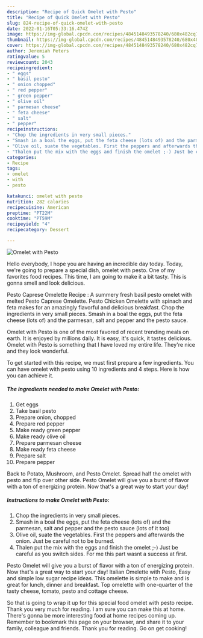 ```yaml
---
description: "Recipe of Quick Omelet with Pesto"
title: "Recipe of Quick Omelet with Pesto"
slug: 824-recipe-of-quick-omelet-with-pesto
date: 2022-01-16T05:33:16.474Z
image: https://img-global.cpcdn.com/recipes/4845148493578240/680x482cq70/omelet-with-pesto-recipe-main-photo.jpg
thumbnail: https://img-global.cpcdn.com/recipes/4845148493578240/680x482cq70/omelet-with-pesto-recipe-main-photo.jpg
cover: https://img-global.cpcdn.com/recipes/4845148493578240/680x482cq70/omelet-with-pesto-recipe-main-photo.jpg
author: Jeremiah Peters
ratingvalue: 5
reviewcount: 2043
recipeingredient:
- " eggs"
- " basil pesto"
- " onion chopped"
- " red pepper"
- " green pepper"
- " olive oil"
- " parmesan cheese"
- " feta cheese"
- " salt"
- " pepper"
recipeinstructions:
- "Chop the ingredients in very small pieces."
- "Smash in a boal the eggs, put the feta cheese (lots of) and the parmesan, salt and pepper and the pesto sauce (lots of it too)"
- "Olive oil, suate the vegetables. First the peppers and afterwards the onion. Just be careful not to be burned."
- "Thalen put the mix with the eggs and finish the omelet ;-) Just be careful as you switch sides. For me this part wasnt a success at first."
categories:
- Recipe
tags:
- omelet
- with
- pesto

katakunci: omelet with pesto 
nutrition: 282 calories
recipecuisine: American
preptime: "PT22M"
cooktime: "PT59M"
recipeyield: "4"
recipecategory: Dessert

---
```



![Omelet with Pesto](https://img-global.cpcdn.com/recipes/4845148493578240/680x482cq70/omelet-with-pesto-recipe-main-photo.jpg)

Hello everybody, I hope you are having an incredible day today. Today, we're going to prepare a special dish, omelet with pesto. One of my favorites food recipes. This time, I am going to make it a bit tasty. This is gonna smell and look delicious.

Pesto Caprese Omelette Recipe : A summery fresh basil pesto omelet with melted Pesto Caprese Omelette. Pesto Chicken Omelette with spinach and feta makes for an amazingly flavorful and delicious breakfast. Chop the ingredients in very small pieces. Smash in a boal the eggs, put the feta cheese (lots of) and the parmesan, salt and pepper and the pesto sauce.

Omelet with Pesto is one of the most favored of recent trending meals on earth. It is enjoyed by millions daily. It is easy, it's quick, it tastes delicious. Omelet with Pesto is something that I have loved my entire life. They're nice and they look wonderful.


To get started with this recipe, we must first prepare a few ingredients. You can have omelet with pesto using 10 ingredients and 4 steps. Here is how you can achieve it.

<!--inarticleads1-->

##### The ingredients needed to make Omelet with Pesto:

1. Get  eggs
1. Take  basil pesto
1. Prepare  onion, chopped
1. Prepare  red pepper
1. Make ready  green pepper
1. Make ready  olive oil
1. Prepare  parmesan cheese
1. Make ready  feta cheese
1. Prepare  salt
1. Prepare  pepper


Back to Potato, Mushroom, and Pesto Omelet. Spread half the omelet with pesto and flip over other side. Pesto Omelet will give you a burst of flavor with a ton of energizing protein. Now that&#39;s a great way to start your day! 

<!--inarticleads2-->

##### Instructions to make Omelet with Pesto:

1. Chop the ingredients in very small pieces.
1. Smash in a boal the eggs, put the feta cheese (lots of) and the parmesan, salt and pepper and the pesto sauce (lots of it too)
1. Olive oil, suate the vegetables. First the peppers and afterwards the onion. Just be careful not to be burned.
1. Thalen put the mix with the eggs and finish the omelet ;-) Just be careful as you switch sides. For me this part wasnt a success at first.


Pesto Omelet will give you a burst of flavor with a ton of energizing protein. Now that&#39;s a great way to start your day! Italian Omelette with Pesto, Easy and simple low sugar recipe ideas. This omelette is simple to make and is great for lunch, dinner and breakfast. Top omelette with one-quarter of the tasty cheese, tomato, pesto and cottage cheese. 

So that is going to wrap it up for this special food omelet with pesto recipe. Thank you very much for reading. I am sure you can make this at home. There's gonna be more interesting food at home recipes coming up. Remember to bookmark this page on your browser, and share it to your family, colleague and friends. Thank you for reading. Go on get cooking!
